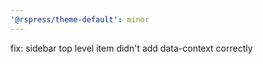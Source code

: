```yaml
---
'@rspress/theme-default': minor
---
```


fix: sidebar top level item didn't add data-context correctly

